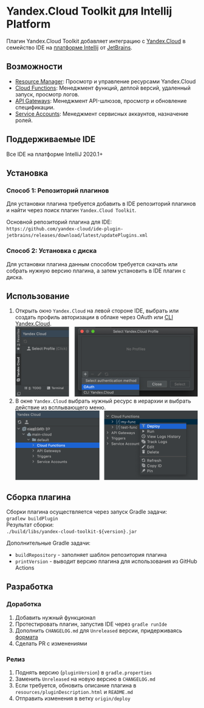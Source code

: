 # Yandex.Cloud Toolkit для Intellij Platform
Плагин Yandex.Cloud Toolkit добавляет интеграцию с [Yandex.Cloud](https://cloud.yandex.ru/) в семейство IDE на [платформе Intellij](https://www.jetbrains.com/ru-ru/opensource/idea/) от [JetBrains](https://www.jetbrains.com).

## Возможности
* [Resource Manager](https://cloud.yandex.ru/docs/resource-manager/): Просмотр и управление ресурсами Yandex.Cloud 
* [Cloud Functions](https://cloud.yandex.ru/docs/functions/): Менеджмент функций, деплой версий, удаленный запуск, просмотр логов.
* [API Gateways](https://cloud.yandex.ru/docs/api-gateway/): Менеджмент API-шлюзов, просмотр и обновление спецификации.
* [Service Accounts](https://cloud.yandex.ru/docs/iam/concepts/users/service-accounts): Менеджмент сервисных аккаунтов, назначение ролей.

## Поддерживаемые IDE
Все IDE на платформе IntelliJ 2020.1+

## Установка

### Способ 1: Репозиторий плагинов
Для установки плагина требуется добавить в IDE репозиторий плагинов и найти через поиск плагин `Yandex.Cloud Toolkit`.

Основной репозиторий плагина для IDE:  
`https://github.com/yandex-cloud/ide-plugin-jetbrains/releases/download/latest/updatePlugins.xml`

### Способ 2: Установка с диска
Для установки плагина данным способом требуется скачать или собрать нужную версию плагина, а затем установить в IDE плагин с диска.

## Использование
1. Открыть окно `Yandex.Cloud` на левой стороне IDE, выбрать или создать профиль авторизации в облаке через OAuth или [CLI Yandex.Cloud](https://cloud.yandex.ru/docs/cli/).  
![usage1.png](resources/usage1.png)
1. В окне `Yandex.Cloud` выбрать нужный ресурс в иерархии и выбрать действие из всплывающего меню.
![usage2.png](resources/usage2.png)
   
## Сборка плагина
Сборки плагина осуществляется через запуск Gradle задачи:  
`gradlew buildPlugin`  
Результат сборки:  
`./build/libs/yandex-cloud-toolkit-${version}.jar`

Дополнительные Gradle задачи:
* `buildRepository` - заполняет шаблон репозитория плагина
* `printVersion` - выводит версию плагина для использования из GitHub Actions

## Разработка

### Доработка
1. Добавить нужный функционал
1. Протестировать плагин, запустив IDE через `gradle runIde`
1. Дополнить `CHANGELOG.md` для `Unreleased` версии, придерживаясь [формата](https://keepachangelog.com/en/1.0.0/)
1. Сделать PR с изменениями

### Релиз
1. Поднять версию (`pluginVersion`) в `gradle.properties`
1. Заменить `Unreleased` на новую версию в `CHANGELOG.md`
1. Если требуется, обновить описание плагина в `resources/pluginDescription.html` и `README.md`
1. Отправить изменения в ветку `origin/deploy`
